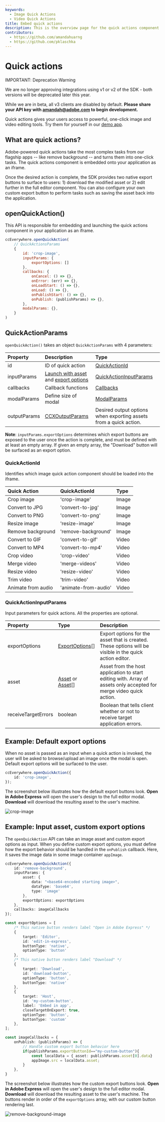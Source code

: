 ```yaml
---
keywords:
  - Image Quick Actions
  - Video Quick Actions
title: Embed quick actions
description: This is the overview page for the quick actions component.
contributors:
  - https://github.com/amandahuarng
  - https://github.com/pklaschka
---
```


# Quick actions

<InlineAlert variant="error" slots="header, text1, text2" />

IMPORTANT: Deprecation Warning

We are no longer approving integrations using v1 or v2 of the SDK - both versions will be deprecated later this year.

While we are in beta, all v3 clients are disabled by default. **Please share your API key with amandah@adobe.com to begin development.**

Quick actions gives your users access to powerful, one-click image and video editing tools. Try them for yourself in our [demo app](https://demo.expressembed.com).

## What are quick actions?

Adobe-powered quick actions take the most complex tasks from our flagship apps -- like remove background -- and turns them into one-click tasks. The quick actions component is embedded onto your application as an iframe.

Once the desired action is complete, the SDK provides two native export buttons to surface to users: 1) download the modified asset or 2) edit further in the full editor component. You can also configure your own custom export button to perform tasks such as saving the asset back into the application.

## openQuickAction()

This API is responsible for embedding and launching the quick actions component in your application as an iframe.

```js
ccEverywhere.openQuickAction(
    // QuickActionsParams
    {
        id: 'crop-image', 
        inputParams: {
            exportOptions: []
        },
        callbacks: {
            onCancel: () => {},
            onError: (err) => {},
            onLoadStart: () => {},
            onLoad: () => {},
            onPublishStart: () => {},
            onPublish: (publishParams) => {},
        },
        modalParams: {},
    }
)
```

## QuickActionParams

`openQuickAction()` takes an object `QuickActionParams` with 4 parameters:

| Property | Description | Type
| :-- | :-- | :--
| id | ID of quick action| [QuickActionId](../../reference/CCEverywhere/quick_actions/index.md#quickactionid)
| inputParams | [Launch with asset](../../reference/types/index.md#asset) and [export options](../../reference/types/index.md#exportoptions) | [QuickActionInputParams](../../reference/CCEverywhere/quick_actions/index.md#quickactioninputparams)
| callbacks | Callback functions | [Callbacks](../../reference/types/index.md#callbacks)
| modalParams | Define size of modal |  [ModalParams](../../reference/types/index.md#modalparams)
| outputParams | [CCXOutputParams](../../reference/types/index.md#ccxoutputparams) | Desired output options when exporting assets from a quick action.

**Note**: `inputParams.exportOptions` determines which export buttons are exposed to the user once the action is complete, and must be defined with at least an empty array. If given an empty array, the "Download" button will be surfaced as an export option.

### QuickActionId

Identifies which image quick action component should be loaded into the iframe.

| Quick Action | QuickActionId | Type
| :-- | :-- | :--
| Crop image | 'crop-image' | Image
| Convert to JPG | 'convert-to-jpg' | Image
| Convert to PNG | 'convert-to-png' | Image
| Resize image | 'resize-image' | Image
| Remove background | 'remove-background' | Image
| Convert to GIF | 'convert-to-gif' | Video
| Convert to MP4 | 'convert-to-mp4' | Video
| Crop video | 'crop-video' | Video
| Merge video | 'merge-videos' | Video
| Resize video | 'resize-video' | Video
| Trim video | 'trim-video' | Video
| Animate from audio | 'animate-from-audio' | Video

### QuickActionInputParams

Input parameters for quick actions. All the properties are optional.

| Property | Type | Description
| :-- | :-- | :--
| exportOptions | [ExportOptions](../../reference/types/index.md#exportoptions)[] | Export options for the asset that is created. These options will be visible in the quick action editor.
| asset | [Asset](../../reference/types/index.md#asset) or [Asset](../../reference/types/index.md#asset)[] | Asset from the host application to start editing with. Array of assets only accepted for merge video quick action.
| receiveTargetErrors | boolean | Boolean that tells client whether or not to receive target application errors.

## Example: Default export options

When no asset is passed as an input when a quick action is invoked, the user will be asked to browse/upload an image once the modal is open. Default export options will be surfaced to the user.

``` ts title="crop-image.js" hl_lines="15"
ccEverywhere.openQuickAction({
    id: 'crop-image', 
});
```

The screenshot below illustrates how the default export buttons look. **Open in Adobe Express** will open the user's design to the full editor modal. **Download** will download the resulting asset to the user's machine.

![crop-image](./default-export.png)

## Example: Input asset, custom export options

The `openQuickAction` API can take an image asset and custom export options as input. When you define custom export options, you must define how the export behavior should be handled in the `onPublish` callback. Here, it saves the image data in some image container `appImage`.

``` ts title="remove-background.js" hl_lines="5 29 40"
ccEverywhere.openQuickAction({
    id: 'remove-background', 
    inputParams: {
        asset: {
            data: "<base64-encoded starting image>", 
            dataType: 'base64', 
            type: 'image'
        }, 
        exportOptions: exportOptions
    },
    callbacks: imageCallbacks
});

const exportOptions = [
    /* This native button renders label "Open in Adobe Express" */
    {
        target: 'Editor',
        id: 'edit-in-express',
        buttonType: 'native',
        optionType: 'button'
    },
    /* This native button renders label "Download" */
    {
        target: 'Download',
        id: 'download-button',
        optionType: 'button',
        buttonType: 'native'
    },
    {
        target: 'Host',
        id: 'my-custom-button',
        label: 'Embed in app',
        closeTargetOnExport: true,
        optionType: 'button',
        buttonType: 'custom'
    },
];

const imageCallbacks = {
    onPublish: (publishParams) => {
        // Handle custom export button behavior here
        if(publishParams.exportButtonId=="my-custom-button"){
            const localData = { asset: publishParams.asset[0].data}
            appImage.src = localData.asset;
        }
    },
}
```

The screenshot below illustrates how the custom export buttons look. **Open in Adobe Express** will open the user's design to the full editor modal. **Download** will download the resulting asset to the user's machine. The buttons render in order of the `exportOptions` array, with our custom button rendering last.

![remove-background-image](./custom-export.png)
